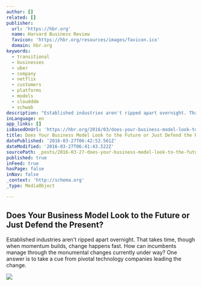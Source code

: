 ```yaml
---
author: []
related: []
publisher:
  url: 'https://hbr.org'
  name: Harvard Business Review
  favicon: 'https://hbr.org/resources/images/favicon.ico'
  domain: hbr.org
keywords:
  - transitional
  - businesses
  - uber
  - company
  - netflix
  - customers
  - platforms
  - models
  - cloudddm
  - schwab
description: "Established industries aren't ripped apart overnight. That takes time, though when momentum builds, change happens fast. How can incumbents manage through the monumental changes currently under way? One answer is to take a cue from pivotal technology companies leading the change."
inLanguage: en
app_links: []
isBasedOnUrl: 'https://hbr.org/2016/03/does-your-business-model-look-to-the-future-or-just-defend-the-present'
title: Does Your Business Model Look to the Future or Just Defend the Present?
datePublished: '2016-03-27T06:42:52.561Z'
dateModified: '2016-03-27T06:41:43.522Z'
sourcePath: _posts/2016-03-27-does-your-business-model-look-to-the-future-or-just-defend-t.md
published: true
inFeed: true
hasPage: false
inNav: false
_context: 'http://schema.org'
_type: MediaObject

---
```

<article style=""><h1>Does Your Business Model Look to the Future or Just Defend the Present?</h1><p>Established industries aren't ripped apart overnight. That takes time, though when momentum builds, change happens fast. How can incumbents manage through the monumental changes currently under way? One answer is to take a cue from pivotal technology companies leading the change.</p><img src="https://hbr.org/resources/images/article_assets/2016/03/mar16-22-135500969.jpg" /></article>